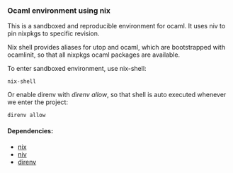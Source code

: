 ### Ocaml environment using nix

This is a sandboxed and reproducible environment for ocaml.
It uses niv to pin nixpkgs to specific revision.

Nix shell provides aliases for utop and ocaml, which are bootstrapped with ocamlinit,
so that all nixpkgs ocaml packages are available.

To enter sandboxed environment, use nix-shell:

```
nix-shell
```

Or enable direnv with _direnv allow_, so that shell is auto executed whenever we enter the project:

```
direnv allow
```

#### Dependencies:

- [nix](https://nix.dev)
- [niv](https://github.com/nmattia/niv)
- [direnv](https://direnv.net/)
